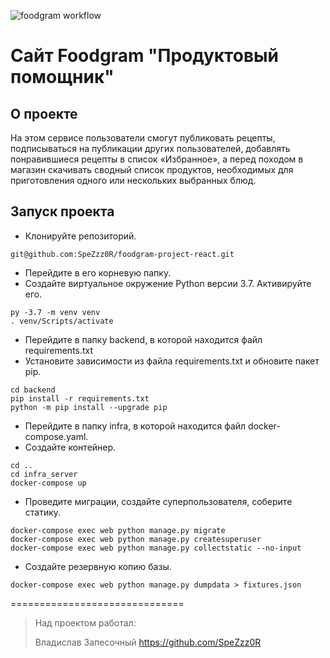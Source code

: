 ![foodgram workflow](https://github.com/SpeZzz0R/foodgram-project-react/actions/workflows/foodgram_workflow.yml/badge.svg)

# Сайт Foodgram "Продуктовый помощник"

## О проекте
На этом сервисе пользователи смогут публиковать рецепты, подписываться на публикации других пользователей, добавлять понравившиеся рецепты в список «Избранное», а перед походом в магазин скачивать сводный список продуктов, необходимых для приготовления одного или нескольких выбранных блюд.

## Запуск проекта
* Клонируйте репозиторий.
```
git@github.com:SpeZzz0R/foodgram-project-react.git
```
* Перейдите в его корневую папку.
* Создайте виртуальное окружение Python версии 3.7. Активируйте его.
```
py -3.7 -m venv venv
. venv/Scripts/activate
```
* Перейдите в папку backend, в которой находится файл requirements.txt
* Установите зависимости из файла requirements.txt и обновите пакет pip.
```
cd backend
pip install -r requirements.txt
python -m pip install --upgrade pip
```
* Перейдите в папку infra, в которой находится файл docker-compose.yaml.
* Создайте контейнер.
```
cd ..
cd infra_server
docker-compose up
```
* Проведите миграции, создайте суперпользователя, соберите статику.
```
docker-compose exec web python manage.py migrate
docker-compose exec web python manage.py createsuperuser
docker-compose exec web python manage.py collectstatic --no-input 
```
* Создайте резервную копию базы.
```
docker-compose exec web python manage.py dumpdata > fixtures.json 
```

==============================

> Над проектом работал:  
>
> Владислав Запесочный https://github.com/SpeZzz0R  
> 
